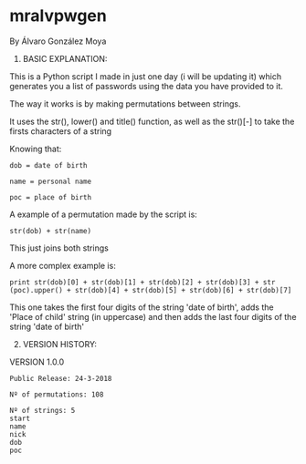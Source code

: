 # mralvpwgen
By Álvaro González Moya
1. BASIC EXPLANATION:

  This is a Python script I made in just one day (i will be updating it) which generates you a list of passwords using the data
  you have provided to it.
  
  The way it works is by making permutations between strings.
  
  It uses the str(), lower() and title() function, as well as the str()[-] to take the firsts characters of a string

Knowing that:

    dob = date of birth
    
    name = personal name
    
    poc = place of birth
    

  A example of a permutation made by the script is:
  
    str(dob) + str(name)  
    
  This just joins both strings
    
  A more complex example is:
  
    print str(dob)[0] + str(dob)[1] + str(dob)[2] + str(dob)[3] + str (poc).upper() + str(dob)[4] + str(dob)[5] + str(dob)[6] + str(dob)[7]

  This one takes the first four digits of the string 'date of birth', adds the 'Place of child' string (in uppercase) and then adds
  the last four digits of the string 'date of birth'

2. VERSION HISTORY:

VERSION 1.0.0 

    Public Release: 24-3-2018

    Nº of permutations: 108

    Nº of strings: 5 
    start
    name
    nick
    dob
    poc

